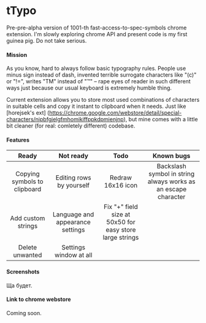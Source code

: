 # tTypo
Pre-pre-alpha version of 1001-th fast-access-to-spec-symbols chrome extension. I'm slowly exploring chrome API and present code is my first guinea pig. Do not take serious.
#### Mission
As you know, hard to always follow basic typography rules. People use minus sign  instead of dash, invented terrible surrogate characters like "(c)" or "!=", writes "TM" instead of "™" – rape eyes of reader in such different ways just because our usual keyboard is extremely humble thing.


Current extension allows you to store most used combinations of characters in suitable cells and copy it instant to clipboard when it needs. 
Just like [horejsek's ext] (https://chrome.google.com/webstore/detail/special-characters/nipbfgjelgfmhomikiffppkdpmienjnp), but mine comes with a little bit cleaner (for real: comletely different) codebase.
#### Features
|     Ready     |   Not ready   |     Todo     |  Known bugs  |
| :-------------: | :-------------: | :------------: | :------------: |
|Copying symbols to clipboard|Editing rows by yourself|Redraw 16x16 icon|Backslash symbol in string always works as an escape character|
|Add custom strings|Language and appearance settings|Fix "+" field size at 50x50 for easy store large strings||
|Delete unwanted|Settings window at all|||
#### Screenshots
Ща будет.
#### Link to chrome webstore
Coming soon.
